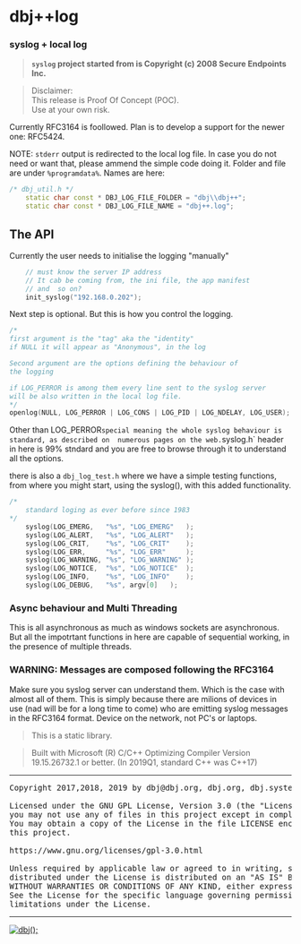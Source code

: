 
# dbj++log
### syslog + local log 

> **`syslog` project started from is Copyright (c) 2008 Secure Endpoints Inc.**


> Disclaimer: <br/>
> This release is Proof Of Concept (POC). <br/>
> Use at your own risk.


Currently RFC3164 is foollowed. Plan is to develop a support for the newer one: RFC5424.

NOTE: `stderr` output is redirected to the local log file.
In case you do not need or want that, please ammend the simple code doing it.
Folder and file are under `%programdata%`. Names are here:

```cpp
/* dbj_util.h */
	static char const * DBJ_LOG_FILE_FOLDER = "dbj\\dbj++";
	static char const * DBJ_LOG_FILE_NAME = "dbj++.log";
```

## The API

Currently the user needs to initialise the logging "manually"

```cpp
    // must know the server IP address
    // It cab be coming from, the ini file, the app manifest
    // and  so on?
	init_syslog("192.168.0.202");
```

Next step is optional. But this is how you control the logging.

```cpp
/* 
first argument is the "tag" aka the "identity"
if NULL it will appear as "Anonymous", in the log

Second argument are the options defining the behaviour of 
the logging

if LOG_PERROR is among them every line sent to the syslog server
will be also written in the local log file.
*/
openlog(NULL, LOG_PERROR | LOG_CONS | LOG_PID | LOG_NDELAY, LOG_USER);
``` 
Other than  LOG_PERROR` special meaning the whole syslog behaviour is standard, as described on  numerous pages on the web.
`syslog.h` header in here is 99% stndard and you are free to browse through it to understand all the options.

there is also a `dbj_log_test.h` where we have a simple testing functions, from where you might start, using the syslog(), with this added functionality.

```cpp
/* 
    standard loging as ever before since 1983 
*/
	syslog(LOG_EMERG,	"%s", "LOG_EMERG"	);
	syslog(LOG_ALERT,	"%s", "LOG_ALERT"	);
	syslog(LOG_CRIT,	"%s", "LOG_CRIT"	);
	syslog(LOG_ERR,		"%s", "LOG_ERR"		);
	syslog(LOG_WARNING, "%s", "LOG_WARNING" );
	syslog(LOG_NOTICE,	"%s", "LOG_NOTICE"	);
	syslog(LOG_INFO,	"%s", "LOG_INFO"	);
	syslog(LOG_DEBUG,	"%s", argv[0]	);
```

### Async behaviour and Multi Threading

This is all asynchronous as much as windows sockets are asynchronous.
But all the impotrtant functions in here are capable of sequential working, 
in the presence of multiple threads.

### WARNING: Messages are composed following the RFC3164

Make sure you syslog server can understand them. Which is the case with almost all of them. 
This is simply because there are milions of devices in use (nad will be for a long time to come) who are emitting 
syslog messages in the RFC3164 format. Device on the network, not PC's or laptops.

> This is a static library. 

> Built with Microsoft (R) C/C++ Optimizing Compiler Version 19.15.26732.1 or better.
> (In 2019Q1, standard C++ was C++17)


-------------------------------------

<pre>
Copyright 2017,2018, 2019 by dbj@dbj.org, dbj.org, dbj.systems ltd.

Licensed under the GNU GPL License, Version 3.0 (the "License");
you may not use any of files in this project except in compliance with the License.
You may obtain a copy of the License in the file LICENSE enclosed in
this project.

https://www.gnu.org/licenses/gpl-3.0.html

Unless required by applicable law or agreed to in writing, software
distributed under the License is distributed on an "AS IS" BASIS,
WITHOUT WARRANTIES OR CONDITIONS OF ANY KIND, either express or implied.
See the License for the specific language governing permissions and
limitations under the License.
</pre>
---------------------------------------------------------------------  

[![dbj();](http://dbj.org/wp-content/uploads/2015/12/cropped-dbj-icon-e1486129719897.jpg)](http://www.dbj.org "dbj")  

